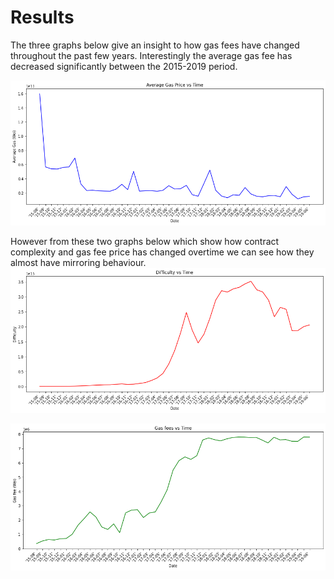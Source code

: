 # Results
The three graphs below give an insight to how gas fees have changed throughout the past few years. Interestingly the average gas fee has decreased significantly between the 2015-2019 period.

![IMAGE](https://github.com/mcapaldi96/Ethereum-Analysis/blob/main/partD/gas%20guzzlers/averageGas.png)


However from these two graphs below which show how contract complexity and gas fee price has changed overtime we can see how they almost have mirroring behaviour.
![IMAGE](https://github.com/mcapaldi96/Ethereum-Analysis/blob/main/partD/gas%20guzzlers/diffTime.png)

![IMAGE](https://github.com/mcapaldi96/Ethereum-Analysis/blob/main/partD/gas%20guzzlers/gasTime.png)
